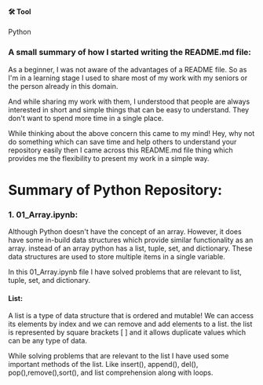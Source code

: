 #### 🛠 Tool
Python


### A small summary of  how I started writing the README.md file:

As a beginner, I was not aware of the advantages of a README file. So as I'm in a learning stage I used to share most of my work with my seniors or the person already in this domain.

And while sharing my work with them, I understood that people are always interested in short and simple things that can be easy to understand. They don't want to spend more time in a single place.

While thinking about the above concern this came to my mind! Hey, why not do something which can save time and help others to understand your repository easily then I came across this README.md file thing which provides me the flexibility to present my work in a simple way.



# Summary of Python Repository:

### 1. 01_Array.ipynb:
       
Although Python doesn't have the concept of an array. However, it does have some in-build data structures which provide similar functionality as an array.
instead of an array python has a list, tuple, set, and dictionary. These data structures are used to store multiple items in a single variable.

In this 01_Array.ipynb file I have solved problems that are relevant to list, tuple, set, and dictionary. 

#### List: 
A list is a type of data structure that is ordered and mutable! We can access its elements by index and we can remove and add elements to a list. the list is represented by square brackets [ ] and it allows duplicate values which can be any type of data.

While solving problems that are relevant to the list I have used some important methods of the list. Like insert(), append(), del(), pop(),remove(),sort(), and list comprehension along with loops.

